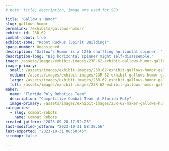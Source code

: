 ```yaml
---
# note: title, description, image are used for SEO

title: "Gallow's Humor"
slug: gallows-humor
permalink: /exhibits/gallows-humor/
exhibit-id: 23R-62
combat-robot: true
exhibit-zone: "Robot Ruckus (Spirit Building)"
space-number: Unassigned
description: "Gallow's Humor is a 12lb shuffling horizontal spinner. "
description-long: "Big horizontal spinner might self-disassemble."
image: /assets/images/exhibit-images/23R-62-exhibit-gallows-humor-gallowshumor-large.jpg
image-primary: 
  small: /assets/images/exhibit-images/23R-62-exhibit-gallows-humor-gallowshumor-small.jpg
  medium: /assets/images/exhibit-images/23R-62-exhibit-gallows-humor-gallowshumor-medium.jpg
  large: /assets/images/exhibit-images/23R-62-exhibit-gallows-humor-gallowshumor-large.jpg
  full: /assets/images/exhibit-images/23R-62-exhibit-gallows-humor-gallowshumor-full.jpg
maker: 
  name: "Florida Poly Robotics Team"
  description: "Competitive Combat Team at Florida Poly"
  image-primary: /assets/images/exhibit-images/23R-62-maker-gallows-humor-capyicon-medium.png
categories: 
  - slug: combat-robots
    name: Combat Robots
created-jotform: "2023-09-28 17:52:25"
last-modified-jotform: "2023-10-31 08:30:56"
last-exported: "2023-10-31 08:50:45"
sitemap: false

---
```

